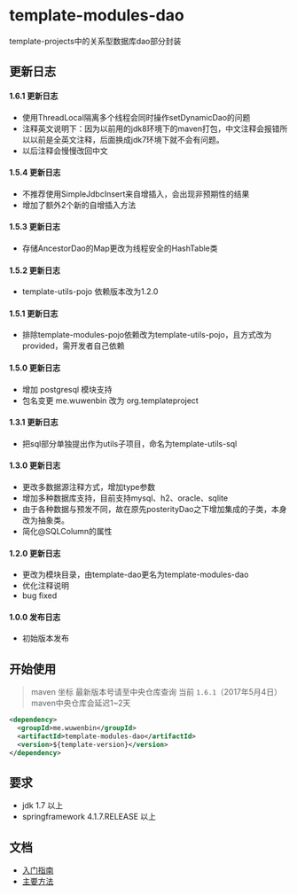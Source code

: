 # template-modules-dao
template-projects中的关系型数据库dao部分封装 
## 更新日志 ## 
#### 1.6.1 更新日志
- 使用ThreadLocal隔离多个线程会同时操作setDynamicDao的问题
- 注释英文说明下：因为以前用的jdk8环境下的maven打包，中文注释会报错所以以前是全英文注释，后面换成jdk7环境下就不会有问题。
- 以后注释会慢慢改回中文

#### 1.5.4 更新日志
- 不推荐使用SimpleJdbcInsert来自增插入，会出现非预期性的结果
- 增加了额外2个新的自增插入方法

#### 1.5.3 更新日志
- 存储AncestorDao的Map更改为线程安全的HashTable类

#### 1.5.2 更新日志
- template-utils-pojo 依赖版本改为1.2.0

#### 1.5.1 更新日志
- 排除template-modules-pojo依赖改为template-utils-pojo，且方式改为provided，需开发者自己依赖

#### 1.5.0 更新日志
- 增加 postgresql 模块支持
- 包名变更 me.wuwenbin 改为 org.templateproject

#### 1.3.1 更新日志
- 把sql部分单独提出作为utils子项目，命名为template-utils-sql

#### 1.3.0 更新日志
- 更改多数据源注释方式，增加type参数
- 增加多种数据库支持，目前支持mysql、h2、oracle、sqlite
- 由于各种数据与预发不同，故在原先posterityDao之下增加集成的子类，本身改为抽象类。
- 简化@SQLColumn的属性

#### 1.2.0 更新日志
- 更改为模块目录，由template-dao更名为template-modules-dao
- 优化注释说明
- bug fixed

#### 1.0.0 发布日志
- 初始版本发布

## 开始使用 ##
> maven 坐标  最新版本号请至中央仓库查询 当前 ```1.6.1```（2017年5月4日）
> maven中央仓库会延迟1~2天
```xml
<dependency>
  <groupId>me.wuwenbin</groupId>
  <artifactId>template-modules-dao</artifactId>
  <version>${template-version}</version>
</dependency>
```
## 要求 
- jdk 1.7 以上
- springframework 4.1.7.RELEASE 以上

## 文档
- [入门指南](https://github.com/miyakowork/template-modules-dao/wiki/入门)
- [主要方法](https://github.com/miyakowork/template-modules-dao/wiki/主要方法API)
